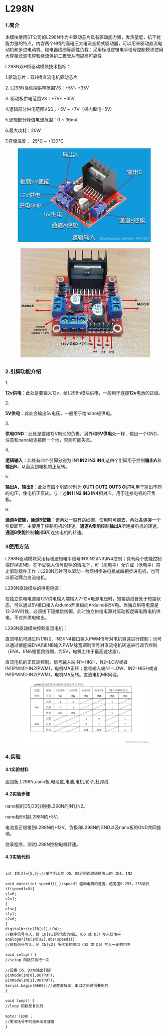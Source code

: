 # L298N

### 1.简介

&#x20;      本模块使用ST公司的L298N作为主驱动芯片具有驱动能力强，发热量低，抗干扰能力强的特点，内含两个H桥的高电压大电流全桥式驱动器，可以用来驱动直流电动机和步进电动机、继电器线圈等感性负载；采用标准逻辑电平信号控制模块使用大容量滤波电容和续流保护二极管从而提高可靠性

L298N双H桥驱动模块技术指标：

1.驱动芯片：双H桥直流电机驱动芯片

2\. L298N驱动端供电范围VS：+5V\~ +35V

3\. 驱动板供电范围VS：+7V\~ +35V

4.逻辑部分供电范围VSS：+5V \~ +7V（板内取电+5V）

5.逻辑部分峰值电流范围：0 \~ 36mA

6.最大功耗：20W

7.存储温度：-25°C \~ +130°C





<figure><img src="../.gitbook/assets/20201222205844993.png" alt=""><figcaption></figcaption></figure>

<figure><img src="../.gitbook/assets/55f7cd5aabaa4dda8fd2fddb7248c4ef.png" alt=""><figcaption></figcaption></figure>

### 2.引脚功能介绍

1\.

**12v供电**：此处是要输入12v，给L298n模块供电，一般用于连接**12v**电池的正级。

2\.

**5V供电**：此处会输出5v电压，一般用于给nano板供电。

3\.

**供电GND**：此处是要接12V电池的负极，另外和**5V供电**处一样，输出一个GND，注意和nano板连接同一个地，否则可能失灵。

4\.

**逻辑输入**：此处有四个引脚分别为 **IN1 IN2 IN3 IN4**,这四个引脚用于控制**输出A**和**输出B**，从而达到电机的正反转。

5\.

**输出A、输出B**：此处有四个引脚分别为 **OUT1 OUT2 OUT3 OUT4**,用于输出不同的电压，使电机正反转。与上述**IN1 IN2 IN3 IN4**相对应。用于连接电机的正负极。

6\.

**通道A使能，通道B使能**：该两处一般有跳线帽，使用时可摘去，两处各连接一个引脚即可，主要用于控制电机的转速。**通道A使能**控制**输出A**所连接电机的转速，**通道B使能**控制**输出B**所连接电机的转速。



### 3使用方法

L298N驱动模块采用标准逻辑电平信号IN1\IN2\IN3\IN4控制；具有两个使能控制端ENA\ENB，在不受输入信号影响的情况下，可（高电平）允许或（低电平）禁止驱动器件工作；L298N芯片可以驱动一台两相步进电机或四相步进电机，也可以驱动两台直流电机。

L298N驱动模块的供电电源：

在独立供电电源接12V供电输入端输入7-12V电源电压时，短接跳线冒处于短接状态，可以通过5V接口接入Arduino开发板向Arduino供5V电。当独立供电电源是12-24V时候，必须拔下短接跳线帽，此时独立供电电源对驱动板逻辑电路电机供电，不对外供电输出。



L298N驱动模块控制直流电机：

直流电机可通过IN1/IN2、IN3/IN4接口输入PWM信号对电机转速进行控制；也可以通过使能端ENA和ENB输入PWM脉宽调制信号对直流电机转速进行调节控制（ENA、ENA短接跳线帽，为5V，电机工作于最高速状态）。

直流电机的正反转控制。信号输入端IN1=HIGH、N2=LOW或者IN1(PWM)>IN2(PWM)，电机MA正转；信号输入端N1=LOW、IN2=HIGH或者IN1(PWM)>IN2(PWM)，电机MA反转。直流电机MB同理。

<figure><img src="../.gitbook/assets/c06e1821406d41bea434e03a88c36d3b.png" alt=""><figcaption></figcaption></figure>

### 4.实验

#### 4.1实验材料

面包板,L298N,nano板,电池盒,电池,电机,轮子,杜邦线

#### 4.2实验步骤

nano板的D5,D3分别接L298N的IN1,IN2。

nano板5V接L298N的+5V。

电池盒正极接到L298N的+12V，负极和L298N的GND以及nano板的GND共同接地。

烧录程序，测试L298N控制电机转速。

#### 4.3实验代码

```

int IN[2]={5,3};//单片机上的 D5、D3分别连驱动模块上的 IN1、IN2

void motor(int speed1){ //speed1 驱动电机的速度，值范围0-255，255最快
if(speed1>0){ 
s1=0;
s2=1;
} 
else{
s1=1;
s2=0;
} 
digitalWrite(IN[s1],LOW); 
//数字信号写入，给 IN[s1]所代表的端口（D5 或 D3）写入低电平
analogWrite(IN[s2],abs(speed1));
//模拟信号写入，给 IN[s2] 所代表的端口（D3 或 D5）写入一定的电平 

void setup() {
//setup 函数只执行一次

//设置 D5，D3为输出引脚
pinMode(IN[0],OUTPUT);
pinMode(IN[1],OUTPUT);
Serial.begin(9600);//设置波特率，串口之间通信要用的
}

void loop() { 
//loop 函数反复执行

motor（100）;
//更改括号中的值来改变速度
}
```
